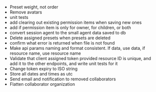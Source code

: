 - Preset weight, not order
- Remove avatars
- unit tests
- add clearing out existing permission items when saving new ones
- add if permission item is only for owner, for children, or both
- convert session agent to the small agent data saved to db
- Delete assigned presets when presets are deleted
- confirm what error is returned when file is not found
- Make api params naming and format consistent. If data, use data, if resource name, use resource name
- Validate that client assigned token provided resource ID is unique, and add it to the other endpoints, and write unit tests for it
- Change token expiry to ISO string
- Store all dates and times as utc
- Send email and notification to removed collaborators
- Flatten collaborator organization
